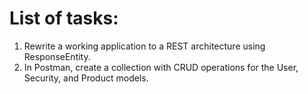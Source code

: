 # List of tasks:
1. Rewrite a working application to a REST architecture using ResponseEntity.
2. In Postman, create a collection with CRUD operations for the User, Security, and Product models.
